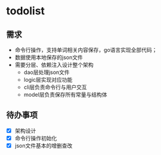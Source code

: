 # todolist

## 需求

- 命令行操作，支持单词相关内容保存，go语言实现全部代码；
- 数据使用本地保存的json文件
- 需要分层、依赖注入设计整个架构
    - dao层处理json文件
    - logic层实现对应功能
    - cli层负责命令行与用户交互
    - model层负责保存所有常量与结构体

## 待办事项

- [x] 架构设计
- [x] 命令行操作初始化
- [x] json文件基本的增删查改
